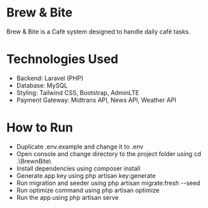 # Brew & Bite
Brew & Bite is a Café system designed to handle daily café tasks.

# Technologies Used
- Backend: Laravel (PHP)
- Database: MySQL
- Styling: Tailwind CSS, Bootstrap, AdminLTE
- Payment Gateway: Midtrans API, News API, Weather API
  
# How to Run
- Duplicate .env.example and change it to .env
- Open console and change directory to the project folder using cd .\BrewnBite\
- Install dependencies using composer install
- Generate app key using php artisan key:generate
- Run migration and seeder using php artisan migrate:fresh --seed
- Run optimize command using php artisan optimize
- Run the app using php artisan serve
